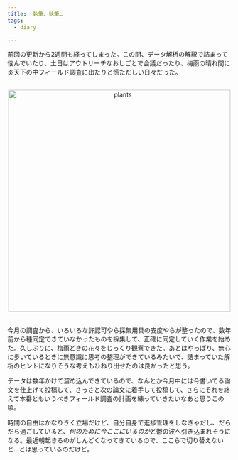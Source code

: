 ```yaml
---
title:  執筆、執筆…
tags:
  - diary

---
```


前回の更新から2週間も経ってしまった。この間、データ解析の解釈で詰まって悩んでいたり、土日はアウトリーチなおしごとで会議だったり、梅雨の晴れ間に炎天下の中フィールド調査に出たりと慌ただしい日々だった。

<!--more-->

<br>
<div align="center"><img src="https://i.gyazo.com/4d005bff200dfc1397928146a43c375d.jpg" alt="plants" width="500"/></div>
<br>

今月の調査から、いろいろな許認可やら採集用具の支度やらが整ったので、数年前から種同定できていなかったものを採集して、正確に同定していく作業を始めた。久しぶりに、梅雨どきの花々をじっくり観察できた。あとはやっぱり、無心に歩いているときに無意識に思考の整理ができているみたいで、詰まっていた解析のヒントになりそうな考えもひねり出せたのは良かったと思う。

データは数年かけて溜め込んできているので、なんとか今月中には今書いてる論文を仕上げて投稿して、さっさと次の論文に着手して投稿して、さらにそれを終えて本番ともいうべきフィールド調査の計画を練っていきたいなあと思うこの頃。

時間の自由はかなりきく立場だけど、自分自身で進捗管理をしなきゃだし、だらだら過ごしていると、*何のために今ここにいるのか*と鬱の波へ引き込まれそうになる。最近朝起きるのがしんどくなってきているので、ここらで切り替えないと…とは思っているのだけど。

